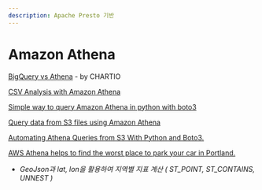 ```yaml
---
description: Apache Presto 기반
---
```


# Amazon Athena

[BigQuery vs Athena](https://chartio.com/resources/tutorials/bigquery-vs-athena/) - by CHARTIO

[CSV Analysis with Amazon Athena](https://medium.com/avmconsulting-blog/csv-analysis-with-amazon-athena-b241f87f010c)

[Simple way to query Amazon Athena in python with boto3](https://www.ilkkapeltola.fi/2018/04/simple-way-to-query-amazon-athena-in.html)

[Query data from S3 files using Amazon Athena](https://towardsdatascience.com/query-data-from-s3-files-using-aws-athena-686a5b28e943)

[Automating Athena Queries from S3 With Python and Boto3.](https://medium.com/dataseries/automating-athena-queries-from-s3-with-python-and-save-it-as-csv-8917258b1045)

[AWS Athena helps to find the worst place to park your car in Portland.](https://towardsdatascience.com/aws-athena-helps-to-find-the-worst-place-to-park-your-car-in-portland-ffb5195cfd9)  
  -  _GeoJson과 lat, lon을 활용하여 지역별 지표 계산 \( ST\_POINT, ST\_CONTAINS, UNNEST \)_


